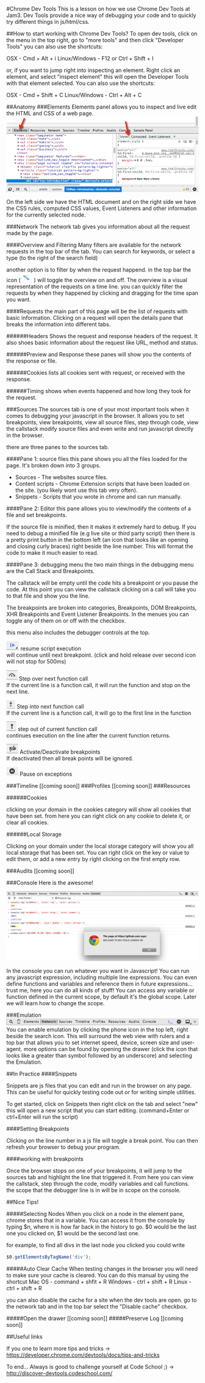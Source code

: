 #Chrome Dev Tools
This is a lesson on how we use Chrome Dev Tools at Jam3. Dev Tools provide a nice way of debugging your code and to quickly try different things in js/html/css.

##How to start working with Chrome Dev Tools?
To open dev tools, click on the menu in the top right, go to "more tools" and then click "Developer Tools" you can also use the shortcuts:

OSX - Cmd + Alt + i
Linux/Windows - F12 or Ctrl + Shift + I

or, if you want to jump right into inspecting an element. Right click an element, and select "inspect element" this will open the Developer Tools with that element selected. You can also use the shortcuts:

OSX - Cmd + Shift + C
Linux/Windows - Ctrl + Alt + C

##Anatomy
###Elements
Elements panel allows you to inspect and live edit the HTML and CSS of a web page.
![alt tag](./images/elements-panel.png?raw=true "Elements Panel")  

On the left side we have the HTML document and on the right side we have the CSS rules, computed CSS values, Event Listeners and other information for the currently selected node.

###Network
The network tab gives you information about all the request made by the page.

####Overview and Filtering
Many filters are available for the network requests in the top bar of the tab.
You can search for keywords, or select a type (to the right of the search field)

another option is to filter by when the request happend. in the top bar the icon (![alt tag](./images/overview.png?raw=true "Overview")) will toggle the overview on and off. The overview is a visual representation of the requests on a time line. you can quickly filter the requests by when they happened by clicking and dragging for the time span you want.

####Requests
the main part of this page will be the list of requests with basic information. Clicking on a request will open the details pane that breaks the information into different tabs.

######Headers
Shows the request and response headers of the request. It also shoes basic information about the request like URL, method and status.

######Preview and Response
these panes will show you the contents of the response or file.

######Cookies
lists all cookies sent with request, or received with the response.

######Timing
shows when events happened and how long they took for the request.

###Sources
The sources tab is one of your most important tools when it comes to debugging your javascript in the browser. It allows you to set breakpoints, view breakpoints, view all source files, step through code, view the callstack modify source files and even write and run javascript directly in the browser.

there are three panes to the sources tab. 

####Pane 1: source files
this pane shows you all the files loaded for the page. It's broken down into 3 groups.

* Sources - The websites source files.
* Content scripts - Chrome Extension scripts that have been loaded on the site. (you likely wont use this tab very often).
* Snippets - Scripts that you wrote in chrome and can run manually.

####Pane 2: Editor
this pane allows you to view/modify the contents of a file and set breakpoints.

If the source file is minified, then it makes it extremely hard to debug. If you need to debug a minified file (e.g live site or third party script) then there is a pretty print button in the bottom left (an icon that looks like an opening and closing curly braces) right beside the line number. This will format the code to make it much easier to read.

####Pane 3: debugging menu
the two main things in the debugging menu are the Call Stack and Breakpoints.

The callstack will be empty until the code hits a breakpoint or you pause the code. At this point you can view the callstack clicking on a call will take you to that file and show you the line.

The breakpoints are broken into categories, Breakpoints, DOM Breakpoints, XHR Breakpoints and Event Listener Breakpoints. In the menues you can toggle any of them on or off with the checkbox.

this menu also includes the debugger controls at the top.

![alt tag](./images/continue.png?raw=true "continue")
resume script execution  
will continue until next breakpoint. (click and hold release over second icon will not stop for 500ms)

![alt tag](./images/skip.png?raw=true "Step Over Next Function")
Step over next function call  
If the current line is a function call, it will run the function and stop on the next line.

![alt tag](./images/into_function.png?raw=true "Step Into Next Function")
Step into next function call  
If the current line is a function call, it will go to the first line in the function

![alt tag](./images/out_of_function.png?raw=true "Step Out Of Next Function")
step out of current function call  
continues execution on the line after the current function returns.

![alt tag](./images/turn_off_breakpoints.png?raw=true "Enable Or Disable Breakpoints")
Activate/Deactivate breakpoints  
If deactivated then all break points will be ignored.

![alt tag](./images/pause_on_exception.png?raw=true "Pause On Exception")
Pause on exceptions

###Timeline
[[coming soon]]
###Profiles
[[coming soon]]
###Resources

######Cookies

clicking on your domain in the cookies category will show all cookies that have been set. from here you can right click on any cookie to delete it, or clear all cookies.

######Local Storage

Clicking on your domain under the local storage category will show you all local storage that has been set. You can right click on the key or value to edit them, or add a new entry by right clicking on the first empty row. 

###Audits
[[coming soon]]

###Console
Here is the awesome!  

![alt tag](./images/console-panel-hello.png?raw=true "Console Panel")

In the console you can run whatever you want in Javascript! You can run any javascript expression, including multiple line expressions. You can even define functions and variables and reference them in future expressions... trust me, here you can do all kinds of stuff!
You can access any variable or function defined in the current scope, by default it's the global scope. Later we will learn how to change the scope.

###Emulation
![alt tag](./images/top-bar.png?raw=true "Top Bar")  
You can enable emulation by clicking the phone icon in the top left, right beside the search icon. This will surround the web view with rulers and a top bar that allows you to set internet speed, device, screen size and user-agent.
more options can be found by opening the drawer (click the icon that looks like a greater than symbol followed by an underscore) and selecting the Emulation.

















##In Practice
####Snippets

Snippets are js files that you can edit and run in the browser on any page. This can be useful for quickly testing code out or for writing simple utilities.

To get started, click on Snippets then right click on the tab and select "new" this will open a new script that you can start editing. (command+Enter or ctrl+Enter will run the script)

####Setting Breakpoints

Clicking on the line number in a js file will toggle a break point. You can then refresh your browser to debug your program.

####working with breakpoints

Once the browser stops on one of your breakpoints, it will jump to the sources tab and highlight the line that triggered it. 
From here you can view the callstack, step through the code, modify variables and call functions.
the scope that the debugger line is in will be in scope on the console.


##Nice Tips!

#####Selecting Nodes
When you click on a node in the element pane, chrome stores that in a variable. You can access it from the console by typing $n, where n is how far back in the history to go. 
$0 would be the last one you clicked on, $1 would be the second last one.

for example, to find all divs in the last node you clicked you could write
```js
$0.getElementsByTagName('div');
```

#####Auto Clear Cache
When testing changes in the browser you will need to make sure your cache is cleared. You can do this manual by using the shortcut
Mac OS - command + shfit + R
Windows - ctrl + shift + R
Linux - ctrl + shift + R

you can also disable the cache for a site when the dev tools are open.
go to the network tab and in the top bar select the "Disable cache" checkbox.

#####Open the drawer
[[coming soon]]
#####Preserve Log
[[coming soon]]

##Useful links

If you one to learn more tips and tricks -> https://developer.chrome.com/devtools/docs/tips-and-tricks

To end... Always is good to challenge yourself at Code School ;) -> http://discover-devtools.codeschool.com/
